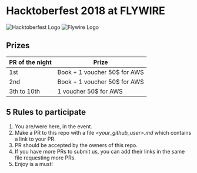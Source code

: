 # Hacktoberfest 2018 at FLYWIRE

![Hacktoberfest Logo](https://d2z6c3c3r6k4bx.cloudfront.net/uploads/event/logo/1071965/d031cd0964e1d012ad5377d3f970285d.png)
![Flywire Logo](https://flystyles.netlify.com/images/flywire-logo.png)

## Prizes

| PR of the night | Prize |
| --------------- | ----- |
| 1st | Book + 1 voucher 50$ for AWS |
| 2nd | Book + 1 voucher 50$ for AWS |
| 3th to 10th | 1 voucher 50$ for AWS |

## 5 Rules to participate

1. You are/were here, in the event.
2. Make a PR to this repo with a file _<your_github_user>.md_ which contains a link to your PR.
3. PR should be accepted by the owners of this repo.
4. If you have more PRs to submit us, you can add their links in the same file requesting more PRs.
4. Enjoy is a must!

